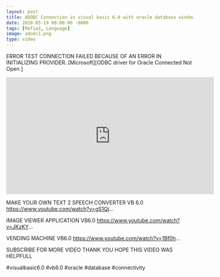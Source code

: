 ```yaml
---
layout: post
title: ADODC Connection in visual basic 6.0 with oracle database windows 10 | VISUAL BASIC 6.0
date: 2010-05-19 00:00:00 -0000
tags: [Mafia2, Language]
image: adodc1.png
type: video
---
```

ERROR TEST CONNECTION FAILED BECAUSE OF AN ERROR IN INITIALIZING PROVIDER.
[Microsoft][ODBC driver for Oracle Connected Not Open ]



<iframe width="560" height="315" src="https://www.youtube.com/embed/fqH--tgN5Xs" frameborder="0" allow="accelerometer; autoplay; encrypted-media; gyroscope; picture-in-picture" allowfullscreen></iframe>



MAKE YOUR OWN TEXT 2 SPEECH CONVERTER VB 6.0
https://www.youtube.com/watch?v=gS1Qj...

IMAGE VIEWER APPLICATION VB6.0
https://www.youtube.com/watch?v=JKzKY...

VENDING MACHINE VB6.0
https://www.youtube.com/watch?v=1Bf0h...

SUBSCRIBE FOR MORE VIDEO THANK YOU HOPE THIS VIDEO WAS HELPFULL

#visualbasic6.0 #vb6.0 #oracle #database #connectivity



